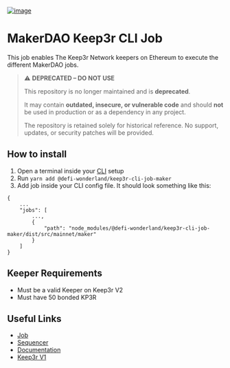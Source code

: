 [![image](https://img.shields.io/npm/v/@defi-wonderland/keep3r-cli-job-maker.svg?style=flat-square)](https://www.npmjs.org/package/@defi-wonderland/keep3r-cli-job-maker)

# MakerDAO Keep3r CLI Job

This job enables The Keep3r Network keepers on Ethereum to execute the different MakerDAO jobs.

> ⚠️ **DEPRECATED – DO NOT USE**
>
> This repository is no longer maintained and is **deprecated**.
>
> It may contain **outdated, insecure, or vulnerable code** and should **not** be used in production or as a dependency in any project.
>
> The repository is retained solely for historical reference. No support, updates, or security patches will be provided.

## How to install

1. Open a terminal inside your [CLI](https://github.com/keep3r-network/cli) setup
2. Run `yarn add @defi-wonderland/keep3r-cli-job-maker`
3. Add job inside your CLI config file. It should look something like this:
```
{
    ...
    "jobs": [
        ...,
        {
            "path": "node_modules/@defi-wonderland/keep3r-cli-job-maker/dist/src/mainnet/maker"
        }
    ]
}
```

## Keeper Requirements

* Must be a valid Keeper on Keep3r V2
* Must have 50 bonded KP3R

## Useful Links

* [Job](https://etherscan.io/address/0x5D469E1ef75507b0E0439667ae45e280b9D81B9C)
* [Sequencer](https://etherscan.io/address/0x9566eB72e47E3E20643C0b1dfbEe04Da5c7E4732)
* [Documentation](https://github.com/keep3r-network/keep3r.network/pull/52)
* [Keep3r V1](https://etherscan.io/address/0x1ceb5cb57c4d4e2b2433641b95dd330a33185a44)